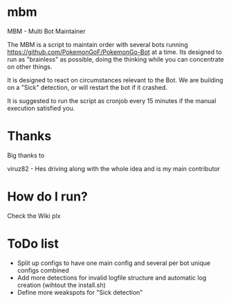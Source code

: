 # mbm
MBM - Multi Bot Maintainer

The MBM is a script to maintain order with several bots running https://github.com/PokemonGoF/PokemonGo-Bot at a time.
Its designed to run as "brainless" as possible, doing the thinking while you can concentrate on other things.

It is designed to react on circumstances relevant to the Bot. We are building on a "Sick" detection, or will restart the bot if it crashed.

It is suggested to run the script as cronjob every 15 minutes if the manual execution satisfied you.

# Thanks

Big thanks to

viruz82 - Hes driving along with the whole idea and is my main contributor

# How do I run?

Check the Wiki plx

# ToDo list

* Split up configs to have one main config and several per bot unique configs combined
* Add more detections for invalid logfile structure and automatic log creation (wihtout the install.sh)
* Define more weakspots for "Sick detection"
